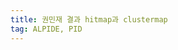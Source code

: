 ```yaml
---
title: 권민재 결과 hitmap과 clustermap
tag: ALPIDE, PID
---
```

<!--

- Hitmap
  - Am-241 방사선원을 차폐하지 않은 경우 (alpha + gamma)

![권민재 결과 Hitmap (9mm, alpha+gamma)]({{ site.baseurl }}{% link theme/img/pid/Isaac/Hitmap_p0_alpha_9mm.png %}){: width="30%"}
![권민재 결과 Hitmap (14mm, alpha+gamma)]({{ site.baseurl }}{% link theme/img/pid/Isaac/Hitmap_p0_alpha_14mm.png %}){: width="30%"}
![권민재 결과 Hitmap (19mm, alpha+gamma)]({{ site.baseurl }}{% link theme/img/pid/Isaac/Hitmap_p0_alpha_19mm.png %}){: width="30%"}
![권민재 결과 Hitmap (24mm, alpha+gamma)]({{ site.baseurl }}{% link theme/img/pid/Isaac/Hitmap_p0_alpha_24mm.png %}){: width="30%"}
![권민재 결과 Hitmap (29mm, alpha+gamma)]({{ site.baseurl }}{% link theme/img/pid/Isaac/Hitmap_p0_alpha_29mm.png %}){: width="30%"}
![권민재 결과 Hitmap (34mm, alpha+gamma)]({{ site.baseurl }}{% link theme/img/pid/Isaac/Hitmap_p0_alpha_34mm.png %}){: width="30%"}

  - Am-241 방사선원을 차폐한 경우 (gamma)

![권민재 결과 Hitmap (9mm, gamma)]({{ site.baseurl }}{% link theme/img/pid/Isaac/Hitmap_p0_gamma_9mm.png %}){: width="30%"}
![권민재 결과 Hitmap (14mm, gamma)]({{ site.baseurl }}{% link theme/img/pid/Isaac/Hitmap_p0_gamma_14mm.png %}){: width="30%"}
![권민재 결과 Hitmap (19mm, gamma)]({{ site.baseurl }}{% link theme/img/pid/Isaac/Hitmap_p0_gamma_19mm.png %}){: width="30%"}
![권민재 결과 Hitmap (24mm, gamma)]({{ site.baseurl }}{% link theme/img/pid/Isaac/Hitmap_p0_gamma_24mm.png %}){: width="30%"}
![권민재 결과 Hitmap (29mm, gamma)]({{ site.baseurl }}{% link theme/img/pid/Isaac/Hitmap_p0_gamma_29mm.png %}){: width="30%"}
![권민재 결과 Hitmap (34mm, gamma)]({{ site.baseurl }}{% link theme/img/pid/Isaac/Hitmap_p0_gamma_34mm.png %}){: width="30%"}

- Clustermap
  - Am-241 방사선원을 차폐하지 않은 경우 (alpha + gamma)

![권민재 결과 Cluster (9mm, alpha+gamma)]({{ site.baseurl }}{% link theme/img/pid/Isaac/Cluster_p0_alpha_9mm.png %}){: width="30%"}
![권민재 결과 Cluster (14mm, alpha+gamma)]({{ site.baseurl }}{% link theme/img/pid/Isaac/Cluster_p0_alpha_14mm.png %}){: width="30%"}
![권민재 결과 Cluster (19mm, alpha+gamma)]({{ site.baseurl }}{% link theme/img/pid/Isaac/Cluster_p0_alpha_19mm.png %}){: width="30%"}
![권민재 결과 Cluster (24mm, alpha+gamma)]({{ site.baseurl }}{% link theme/img/pid/Isaac/Cluster_p0_alpha_24mm.png %}){: width="30%"}
![권민재 결과 Cluster (29mm, alpha+gamma)]({{ site.baseurl }}{% link theme/img/pid/Isaac/Cluster_p0_alpha_29mm.png %}){: width="30%"}
![권민재 결과 Cluster (34mm, alpha+gamma)]({{ site.baseurl }}{% link theme/img/pid/Isaac/Cluster_p0_alpha_34mm.png %}){: width="30%"}

  - Am-241 방사선원을 차폐한 경우 (gamma)

![권민재 결과 Cluster (9mm, gamma)]({{ site.baseurl }}{% link theme/img/pid/Isaac/Cluster_p0_gamma_9mm.png %}){: width="30%"}
![권민재 결과 Cluster (14mm, gamma)]({{ site.baseurl }}{% link theme/img/pid/Isaac/Cluster_p0_gamma_14mm.png %}){: width="30%"}
![권민재 결과 Cluster (19mm, gamma)]({{ site.baseurl }}{% link theme/img/pid/Isaac/Cluster_p0_gamma_19mm.png %}){: width="30%"}
![권민재 결과 Cluster (24mm, gamma)]({{ site.baseurl }}{% link theme/img/pid/Isaac/Cluster_p0_gamma_24mm.png %}){: width="30%"}
![권민재 결과 Cluster (29mm, gamma)]({{ site.baseurl }}{% link theme/img/pid/Isaac/Cluster_p0_gamma_29mm.png %}){: width="30%"}
![권민재 결과 Cluster (34mm, gamma)]({{ site.baseurl }}{% link theme/img/pid/Isaac/Cluster_p0_gamma_34mm.png %}){: width="30%"}



-->